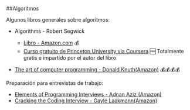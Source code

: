 ##Algoritmos

Algunos libros generales sobre algoritmos:

* Algorithms - Robert Segwick
  * [Libro - Amazon.com](http://amzn.com/032157351X) :moneybag:
  * [Curso gratuito de Princeton University via Coursera](https://www.coursera.org/course/algs4partI) :free: Totalmente gratis e impartido por el autor del libro

* [The art of computer programming - Donald Knuth(Amazon)](http://www.amazon.com/Computer-Programming-Volumes-1-4A-Boxed/dp/0321751043) :moneybag::moneybag::moneybag::moneybag:

Preparación para entrevistas de trabajo:

* [Elements of Programming Interviews - Adnan Aziz (Amazon)](http://amzn.com/1479274836)
* [Cracking the Coding Interview - Gayle Laakmann(Amazon)](http://amzn.com/098478280X)
